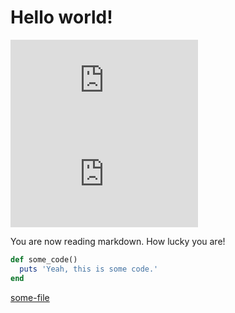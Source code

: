 Hello world!
============
![some-img](https://foo.com/bar.img)
![some-img](https://foo.com/bar.img)

You are now reading markdown.
How lucky you are!

```ruby
def some_code()
  puts 'Yeah, this is some code.'
end
```

<a name="anchor"></a>
[some-file](test.txt)
